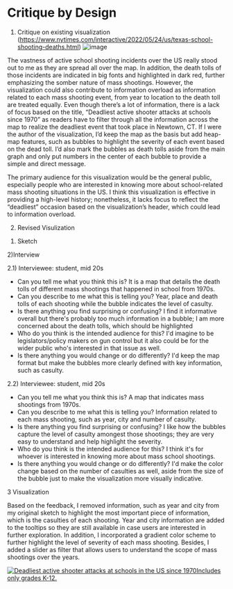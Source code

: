 # Critique by Design

1. Critique on existing visualization (https://www.nytimes.com/interactive/2022/05/24/us/texas-school-shooting-deaths.html)
![image](https://user-images.githubusercontent.com/112817162/190882699-020dd0fe-ceb3-42d0-a725-183427743ed6.png)

The vastness of active school shooting incidents over the US really stood out to me as they are spread all over the map. In addition, the death tolls of those incidents are indicated in big fonts and highlighted in dark red, further emphasizing the somber nature of mass shootings. 
However, the visualization could also contribute to information overload as information related to each mass shooting event, from year to location to the death toll are treated equally. Even though there’s a lot of information, there is a lack of focus based on the title, “Deadliest active shooter attacks at schools since 1970” as readers have to filter through all the information across the map to realize the deadliest event that took place in Newtown, CT. 
If I were the author of the visualization, I’d keep the map as the basis but add heap-map features, such as bubbles to highlight the severity of each event based on the dead toll. I’d also mark the bubbles as death tolls aside from the main graph and only put numbers in the center of each bubble to provide a simple and direct message. 

The primary audience for this visualization would be the general public, especially people who are interested in knowing more about school-related mass shooting situations in the US. I think this visualization is effective in providing a high-level history; nonetheless, it lacks focus to reflect the “deadliest” occasion based on the visualization’s header, which could lead to information overload. 

2. Revised Visulization

1) Sketch 




2)Interview

2.1) 
Interviewee: student, mid 20s
- Can you tell me what you think this is?
  It is a map that details the death tolls of different mass shootings that happened in school from 1970s. 
- Can you describe to me what this is telling you?
  Year, place and death tolls of each shooting while the bubble indicates the level of casulty. 
- Is there anything you find surprising or confusing?
  I find it informative overall but there's probably too much information in a bubble; I am more concerned about the death tolls, which should be highlighted 
- Who do you think is the intended audience for this?
  I'd imagine to be legislators/policy makers on gun control but it also could be for the wider public who's interested in that issue as well. 
- Is there anything you would change or do differently?
  I'd keep the map format but make the bubbles more clearly defined with key information, such as casulty. 

2.2) 
Interviewee: student, mid 20s
- Can you tell me what you think this is?
  A map that indicates mass shootings from 1970s.
- Can you describe to me what this is telling you?
  Information related to each mass shooting, such as year, city and number of casulty. 
- Is there anything you find surprising or confusing?
  I like how the bubbles capture the level of casulty amongest those shootings; they are very easy to understand and help highlight the severity. 
- Who do you think is the intended audience for this?
  I think it's for whoever is interested in knowing more about mass school shootings.
- Is there anything you would change or do differently?
  I'd make the color change based on the number of casulties as well, aside from the size of the bubble just to make the visualization more visually indicative. 


3 Visualization

Based on the feedback, I removed information, such as year and city from my original sketch to highlight the most important piece of information, which is the casulties of each shooting. Year and city information are added to the tooltips so they are still available in case users are interested in further exploration. In addition, I incorporated a gradient color scheme to further highlight the level of severity of each mass shooting. Besides, I added a slider as filter that allows users to understand the scope of mass shootings over the years. 

<div class='tableauPlaceholder' id='viz1663465407790' style='position: relative'><noscript><a href='#'><img alt='Deadliest active shooter attacks at schools in the US since 1970Includes only grades K-12. ' src='https:&#47;&#47;public.tableau.com&#47;static&#47;images&#47;De&#47;DeadliestactiveshooterattacksatschoolsintheUS&#47;Sheet1&#47;1_rss.png' style='border: none' /></a></noscript><object class='tableauViz'  style='display:none;'><param name='host_url' value='https%3A%2F%2Fpublic.tableau.com%2F' /> <param name='embed_code_version' value='3' /> <param name='site_root' value='' /><param name='name' value='DeadliestactiveshooterattacksatschoolsintheUS&#47;Sheet1' /><param name='tabs' value='no' /><param name='toolbar' value='yes' /><param name='static_image' value='https:&#47;&#47;public.tableau.com&#47;static&#47;images&#47;De&#47;DeadliestactiveshooterattacksatschoolsintheUS&#47;Sheet1&#47;1.png' /> <param name='animate_transition' value='yes' /><param name='display_static_image' value='yes' /><param name='display_spinner' value='yes' /><param name='display_overlay' value='yes' /><param name='display_count' value='yes' /><param name='language' value='en-US' /><param name='filter' value='publish=yes' /></object></div>                
<script type='text/javascript'>                    
var divElement = document.getElementById('viz1663465407790');                    
var vizElement = divElement.getElementsByTagName('object')[0];                    
vizElement.style.width='100%';vizElement.style.height=(divElement.offsetWidth*0.75)+'px';                    
var scriptElement = document.createElement('script');                    
scriptElement.src = 'https://public.tableau.com/javascripts/api/viz_v1.js';                    
vizElement.parentNode.insertBefore(scriptElement, vizElement);                
</script>

